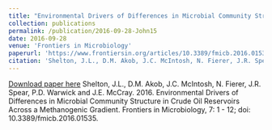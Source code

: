 ```yaml
---
title: "Environmental Drivers of Differences in Microbial Community Structure in Crude Oil Reservoirs Across a Methanogenic Gradient"
collection: publications
permalink: /publication/2016-09-28-John15
date: 2016-09-28
venue: 'Frontiers in Microbiology'
paperurl: 'https://www.frontiersin.org/articles/10.3389/fmicb.2016.01535/full'
citation: 'Shelton, J.L., D.M. Akob, J.C. McIntosh, N. Fierer, J.R. Spear, P.D. Warwick and J.E. McCray.  2016.  Environmental Drivers of Differences in Microbial Community Structure in Crude Oil Reservoirs Across a Methanogenic Gradient.  Frontiers in Microbiology, 7: 1 - 12; doi: 10.3389/fmicb.2016.01535.'
---
```


<a href='https://www.frontiersin.org/articles/10.3389/fmicb.2016.01535/full'>Download paper here</a>
Shelton, J.L., D.M. Akob, J.C. McIntosh, N. Fierer, J.R. Spear, P.D. Warwick and J.E. McCray.  2016.  Environmental Drivers of Differences in Microbial Community Structure in Crude Oil Reservoirs Across a Methanogenic Gradient.  Frontiers in Microbiology, 7: 1 - 12; doi: 10.3389/fmicb.2016.01535.
